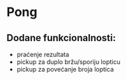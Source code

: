 # Pong
## Dodane funkcionalnosti:  
* praćenje rezultata
* pickup za duplo bržu/sporiju lopticu
* pickup za povećanje broja loptica
